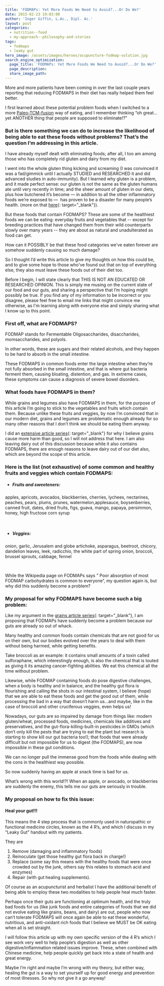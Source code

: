 ```yaml
---
title: 'FODMAPs: Yet More Foods We Need to Avoid?...Or Do We?'
date: 2015-02-23 19:03:00
author: 'Inger Giffin, L.Ac., Dipl. Ac.'
layout: post
categories:
  - nutrition--food
  - my-approach--philosophy-and-stories
tags:
  - fodmaps
  - leaky gut
hero_image: /assets/images/heroes/acupuncture-fodmap-solution.jpg
search_engine_optimization:
  page_title: 'FODMAPs: Yet More Foods We Need to Avoid?...Or Do We?'
  page_description:
  share_image_path:
---
```


<div id="attachment_2480"><p>More and more patients have been coming in over the last couple years reporting that reducing FODMAPS in their diet has really helped them feel better.</p><p>I first learned about these potential problem foods when I switched to a more <a href="/services-offered/nutritional-guidance/">Paleo-TCM-fusion</a> way of eating, and I remember thinking &ldquo;oh great&hellip;yet ANOTHER thing that people are supposed to eliminate!?&rdquo;</p></div>

### But is there something we can do to increase the likelihood of being able to eat these foods without problems? That’s the question I’m addressing in this article.

I have already myself dealt with eliminating foods; after all, I too am among those who has completely rid gluten and dairy from my diet.

I went into the whole gluten thing kicking and screaming (I was convinced it was a fad/gimmick until I actually STUDIED and RESEARCHED it and did advanced studies in auto-immunity). But I learned why gluten is a problem, and it made perfect sense: our gluten is not the same as the gluten humans ate until very recently in time; and the sheer amount of gluten in our diets, plus how butchered it’s become — in addition to all the other inflammatory foods we’re exposed to —&nbsp; has proven to be a disaster for many people’s health. (more on that [here](http://r20.rs6.net/tn.jsp?f=001DXRAc0jqeE0L0J9RdbBlEGh8g7XtZuTy6hRuyiJ4mpvIphCrLa8k7qbeHLJMfnvjVRhEpAoMUOGW1-Lua9K8aQhIB7Vd8lkDtxzRtgc6rw634X5BHzkt-074pfoxp4alBotzZBbVl4SQeWWw8HntMy_reKvDAd_SN4FKu-3XyxMbBTr6ZwX1xz4YsqiQvlGBadshDRnXSTe-FdIfKua4005ttRAxO6FSGBx1ha8MHUx90dbB3vXegAt_0D7DCA2XGEhpNF_uKGBLBBm3B5Phkdqz-hk774xf&amp;c=xHnWeqqe8qqW-T0dgYblkZu9wHrxp1Ax5WQ_wut2EXoxMcX9izR2Cw==&amp;ch=57iUIMeYY2DrPs7IaHr6iaTjmhR_C_pccrMUHPQXL9Ys_h6nGJfmXg==){: target="_blank"}).

But these foods that contain FODMAPS? These are some of the healthiest foods we can be eating: everyday fruits and vegetables that -- except for breeding practices that have changed them from their wild counterparts slowly over many years -- they are about as natural and unadulterated as food can get.

How can it POSSIBLY be that these food categories we’ve eaten forever are somehow suddenly causing so much damage?

So I thought I’d write this article to give my thoughts on how this could be, and to give some hope to those who've found out that on top of everything else, they also must leave these foods out of their diet too.

Before I begin, I will state clearly that THIS IS NOT AN EDUCATED OR RESEARCHED OPINION. This is simply me musing on the current state of our food and our guts, and sharing a perspective that I’m hoping might possibly be true. If you find any of my information to be incorrect or you disagree, please feel free to email me links that might convince me otherwise, as I'm learning along with everyone else and simply sharing what I know up to this point.

### First off, what are FODMAPS?

FODMAP stands for Fermentable Oligosaccharides, disaccharides, momsaccharides, and polyols.

In other words, these are sugars and their related alcohols, and they happen to be hard to absorb in the small intestine.

These FODMAPS in common foods enter the large intestine when they’re not fully absorbed in the small intestine, and that is where gut bacteria ferment them, causing bloating, distention, and gas. In extreme cases, these symptoms can cause a diagnosis of severe bowel disorders.

### What foods have FODMAPS in them?

While grains and legumes also have FODMAPS in them, for the purpose of this article I’m going to stick to the vegetables and fruits which contain them. Because unlike these fruits and veggies, by now I’m convinced that in our modern diet, grains and legumes are problematic enough already for so many other reasons that I don’t think we should be eating them anyway.

I did an [extensive article series](http://r20.rs6.net/tn.jsp?f=001DXRAc0jqeE0L0J9RdbBlEGh8g7XtZuTy6hRuyiJ4mpvIphCrLa8k7qbeHLJMfnvjVRhEpAoMUOGW1-Lua9K8aQhIB7Vd8lkDtxzRtgc6rw634X5BHzkt-074pfoxp4alBotzZBbVl4SQeWWw8HntMy_reKvDAd_SN4FKu-3XyxMbBTr6ZwX1xz4YsqiQvlGBadshDRnXSTe-FdIfKua4005ttRAxO6FSGBx1ha8MHUx90dbB3vXegAt_0D7DCA2XGEhpNF_uKGBLBBm3B5Phkdqz-hk774xf&amp;c=xHnWeqqe8qqW-T0dgYblkZu9wHrxp1Ax5WQ_wut2EXoxMcX9izR2Cw==&amp;ch=57iUIMeYY2DrPs7IaHr6iaTjmhR_C_pccrMUHPQXL9Ys_h6nGJfmXg==){: target="_blank"} for why I believe grains cause more harm than good, so I will not address that here. I am also leaving dairy out of this discussion because while it also contains FODMAPS, there are enough reasons to leave dairy out of our diet also, which are beyond the scope of this article.

### Here is the list (not exhaustive) of some common and healthy fruits and veggies which contain FODMAPS:

* ##### Fruits and sweeteners:

<div><a shape="rect">apples</a>, <a shape="rect">apricots</a>, <a shape="rect">avocados</a>, <a shape="rect">blackberries</a>, <a shape="rect">cherries</a>, <a shape="rect">lychees</a>, <a shape="rect">nectarines</a>, <a shape="rect">peaches</a>, <a shape="rect">pears</a>, <a shape="rect">plums</a>, <a shape="rect">prunes</a>, <a shape="rect">watermelon</a>,applesauce, boysenberries, canned fruit, dates, dried fruits, figs, guava, mango, papaya, persimmon, honey, high fructose corn syrup</div>

&nbsp;

* ##### Veggies:

<div><a shape="rect">onion</a>, <a shape="rect">garlic</a>, <a shape="rect">Jerusalem</a> and <a shape="rect">globe artichoke</a>, <a shape="rect">asparagus</a>, <a shape="rect">beetroot</a>, <a shape="rect">chicory</a>, <a shape="rect">dandelion leaves</a>, <a shape="rect">leek</a>, <a shape="rect">radicchio</a>, the white part of <a shape="rect">spring onion</a>, <a shape="rect">broccoli</a>, <a shape="rect">brussel sprouts</a>, <a shape="rect">cabbage</a>, <a shape="rect">fennel</a></div>

&nbsp;

While the Wikipedia page on FODMAPs says ” Poor absorption of most FODMAP carbohydrates is common to everyone“, my question again is, but why did this suddenly become a problem?

### My proposal for why FODMAPS have become such a big problem:

Like my argument in the [grains article series](http://www.wisdomwaysacupuncture.com/2013/07/11/to-grains-or-not-to-grains-that-is-the-question-part-i/){: target="_blank"}, I am proposing that FODMAPs have suddenly become a problem because our guts are already so out of whack.

Many healthy and common foods contain chemicals that are not good for us on their own, but our bodies evolved over the years to deal with them without being harmed, while getting benefits.

Take broccoli as an example: it contains small amounts of a toxin called sulforaphane, which interestingly enough, is also the chemical that is touted as giving it its amazing cancer-fighting abilities. We eat this chemical all the time without problem.

Likewise, while FODMAP containing foods do pose digestive challenges, when a body is healthy and in balance, and the healthy gut flora is flourishing and calling the shots in our intestinal system, I believe (hope) that we are able to eat these foods and get the good out of them, while processing the bad in a way that doesn’t harm us…and maybe, like in the case of broccoli and other cruciferous veggies, even helps us!

Nowadays, our guts are so impaired by damage from things like: modern gluten/wheat, processed foods, medicines, chemicals like additives and preservatives, and the gut-flora-killing-built-in pesticides in GMOs (which don’t only kill the pests that are trying to eat the plant but research is starting to show kill our gut bacteria too!); that foods that were already difficult but not impossible for us to digest (the FODMAPS), are now impossible in these gut conditions.

We can no longer pull the immense good from the foods while dealing with the cons in the healthiest way possible.

So now suddenly having an apple at snack time is bad for us.

What’s wrong with this world!?! When an apple, or avocado, or blackberries are suddenly the enemy, this tells me our guts are seriously in trouble.

### My proposal on how to fix this issue:

#### Heal your gut!!!

This means the 4 step process that is commonly used in naturopathic or functional medicine circles, known as the 4 R’s, and which I discuss in my “Leaky Gut” handout with my patients.

They are

1. Remove (damaging and inflammatory foods)
2. Reinoculate (get those healthy gut flora back in charge!)
3. Replace (some say this means with the healthy foods that were once crowded out by the junk, others say this relates to stomach acid and enzymes)
4. Repair (with gut healing supplements).

Of course as an acupuncturist and herbalist I have the additional benefit of being able to employ these two modalities to help people heal much faster. &nbsp;

Perhaps once their guts are functioning at optimum health, and the truly bad foods for us (like junk foods and entire categories of foods that we did not evolve eating like grains, beans, and dairy) are out, people who now can’t tolerate FODMAPS will once again be able to eat these wonderful, nutritious, and anti-oxidant rich foods that I believe we MUST be OK eating when all is set straight.

I will follow this article up with my own specific version of the 4 R’s which I see work very well to help people’s digestion as well as other digestive/inflammation related issues improve. These, when combined with Chinese medicine, help people quickly get back into a state of health and great energy.&nbsp;

Maybe I’m right and maybe I’m wrong with my theory, but either way, healing the gut is a way to set yourself up for good energy and prevention of most illnesses. So why not give it a go anyway!